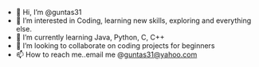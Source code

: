 - 👋 Hi, I’m @guntas31
- 👀 I’m interested in Coding, learning new skills, exploring and everything else.
- 🌱 I’m currently learning Java, Python, C, C++
- 💞️ I’m looking to collaborate on coding projects for beginners
- 📫 How to reach me..email me @guntas31@yahoo.com

<!---
guntas31/guntas31 is a ✨ special ✨ repository because its `README.md` (this file) appears on your GitHub profile.
You can click the Preview link to take a look at your changes.
--->

